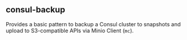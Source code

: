 consul-backup
-----

Provides a basic pattern to backup a Consul cluster to snapshots and upload to S3-compatible APIs via Minio Client (`mc`).